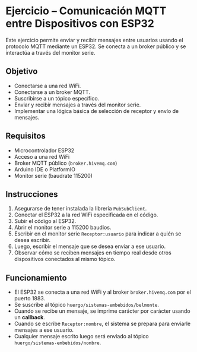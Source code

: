 # Ejercicio – Comunicación MQTT entre Dispositivos con ESP32

Este ejercicio permite enviar y recibir mensajes entre usuarios usando el protocolo MQTT mediante un ESP32. Se conecta a un broker público y se interactúa a través del monitor serie.

## Objetivo

- Conectarse a una red WiFi.
- Conectarse a un broker MQTT.
- Suscribirse a un tópico específico.
- Enviar y recibir mensajes a través del monitor serie.
- Implementar una lógica básica de selección de receptor y envío de mensajes.

## Requisitos

- Microcontrolador ESP32  
- Acceso a una red WiFi  
- Broker MQTT público (`broker.hivemq.com`)  
- Arduino IDE o PlatformIO  
- Monitor serie (baudrate 115200)

## Instrucciones

1. Asegurarse de tener instalada la librería `PubSubClient`.
2. Conectar el ESP32 a la red WiFi especificada en el código.
3. Subir el código al ESP32.
4. Abrir el monitor serie a 115200 baudios.
5. Escribir en el monitor serie `Receptor:usuario` para indicar a quién se desea escribir.
6. Luego, escribir el mensaje que se desea enviar a ese usuario.
7. Observar cómo se reciben mensajes en tiempo real desde otros dispositivos conectados al mismo tópico.

## Funcionamiento

- El ESP32 se conecta a una red WiFi y al broker `broker.hivemq.com` por el puerto 1883.
- Se suscribe al tópico `huergo/sistemas-embebidos/belmonte`.
- Cuando se recibe un mensaje, se imprime carácter por carácter usando un **callback**.
- Cuando se escribe `Receptor:nombre`, el sistema se prepara para enviarle mensajes a ese usuario.
- Cualquier mensaje escrito luego será enviado al tópico `huergo/sistemas-embebidos/nombre`.